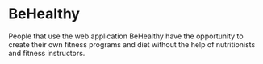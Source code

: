 # BeHealthy
People that use the web application BeHealthy have the opportunity to create their own fitness programs and diet without the help of nutritionists and fitness instructors.
